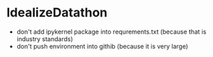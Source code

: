 # IdealizeDatathon

* don't add ipykernel package into requrements.txt (because that is industry standards)
* don't push environment into githib (because it is very large)